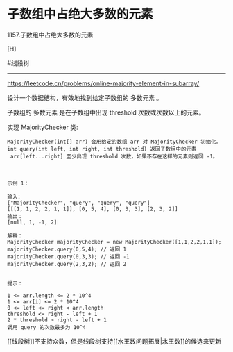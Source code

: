 # 子数组中占绝大多数的元素

1157.子数组中占绝大多数的元素

[H]

#线段树 

---
https://leetcode.cn/problems/online-majority-element-in-subarray/


设计一个数据结构，有效地找到给定子数组的 多数元素 。

子数组的 多数元素 是在子数组中出现 threshold 次数或次数以上的元素。

实现 MajorityChecker 类:
```
MajorityChecker(int[] arr) 会用给定的数组 arr 对 MajorityChecker 初始化。
int query(int left, int right, int threshold) 返回子数组中的元素  arr[left...right] 至少出现 threshold 次数，如果不存在这样的元素则返回 -1。
```
 
```
示例 1：

输入:
["MajorityChecker", "query", "query", "query"]
[[[1, 1, 2, 2, 1, 1]], [0, 5, 4], [0, 3, 3], [2, 3, 2]]
输出：
[null, 1, -1, 2]

解释：
MajorityChecker majorityChecker = new MajorityChecker([1,1,2,2,1,1]);
majorityChecker.query(0,5,4); // 返回 1
majorityChecker.query(0,3,3); // 返回 -1
majorityChecker.query(2,3,2); // 返回 2
 

提示：

1 <= arr.length <= 2 * 10^4
1 <= arr[i] <= 2 * 10^4
0 <= left <= right < arr.length
threshold <= right - left + 1
2 * threshold > right - left + 1
调用 query 的次数最多为 10^4 
```

[[线段树]]不支持众数，但是线段树支持[[水王数问题拓展|水王数]]的候选来更新